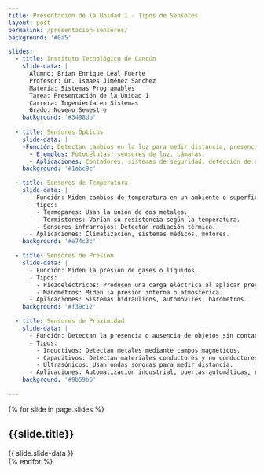 ```yaml
---
title: Presentación de la Unidad 1 - Tipos de Sensores
layout: post
permalink: /presentacion-sensores/
background: '#0a5'

slides:
  - title: Instituto Tecnológico de Cancún
    slide-data: |
      Alumno: Brian Enrique Leal Fuerte  
      Profesor: Dr. Ismaes Jiménez Sánchez  
      Materia: Sistemas Programables  
      Tarea: Presentación de la Unidad 1  
      Carrera: Ingeniería en Sistemas  
      Grado: Noveno Semestre
    background: '#3498db'
    
  - title: Sensores Ópticos
    slide-data: |
    -Función: Detectan cambios en la luz para medir distancia, presencia o color.
      - Ejemplos: Fotocélulas, sensores de luz, cámaras.
      - Aplicaciones: Contadores, sistemas de seguridad, detección de objetos.
    background: '#1abc9c'

  - title: Sensores de Temperatura
    slide-data: |
      - Función: Miden cambios de temperatura en un ambiente o superficie.
      - tipos: 
        - Termopares: Usan la unión de dos metales.
        - Termistores: Varían su resistencia según la temperatura.
        - Sensores infrarrojos: Detectan radiación térmica.
      - Aplicaciones: Climatización, sistemas médicos, motores.
    background: '#e74c3c'

  - title: Sensores de Presión
    slide-data: |
      - Función: Miden la presión de gases o líquidos.
      - Tipos: 
        - Piezoeléctricos: Producen una carga eléctrica al aplicar presión.
        - Manómetros: Miden la presión interna o atmosférica.
      - Aplicaciones: Sistemas hidráulicos, automóviles, barómetros.
    background: '#f39c12'

  - title: Sensores de Proximidad
    slide-data: |
      - Función: Detectan la presencia o ausencia de objetos sin contacto físico.
      - Tipos: 
        - Inductivos: Detectan metales mediante campos magnéticos.
        - Capacitivos: Detectan materiales conductores y no conductores.
        - Ultrasónicos: Usan ondas sonoras para medir distancia.
      - Aplicaciones: Automatización industrial, puertas automáticas, robótica.
    background: '#9b59b6'
    
---
```


{% for slide in page.slides %}
<section data-background="{% if slide.image %}{{slide.image}}{% elsif slide.background %}{{slide.background}}{% else %}{{page.background}}{% endif %}">
    <h1>{{slide.title}}</h1>{{ slide.slide-data }}
</section>
{% endfor %}
